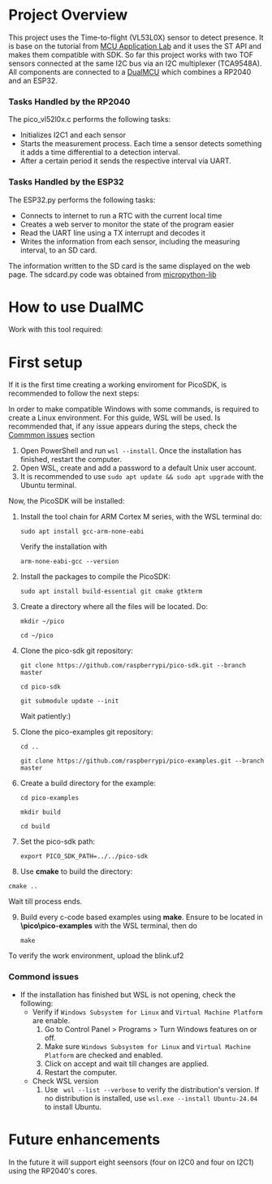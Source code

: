 # Project Overview
This project uses the Time-to-flight (VL53L0X) sensor to detect presence. It is base on the tutorial from [MCU Application Lab](https://www.youtube.com/watch?v=VumcBR-MNf0&t=22s&ab_channel=MCUApplicationLab) and it uses the ST API and makes them compatible with SDK.
So far this project works with two TOF sensors connected at the same I2C bus via an I2C multiplexer (TCA9548A). All components are connected to a [DualMCU](https://github.com/UNIT-Electronics/DualMCU) which combines a RP2040 and an ESP32.

### Tasks Handled by the RP2040

The pico_vl52l0x.c performs the following tasks:
* Initializes I2C1 and each sensor
* Starts the measurement process. Each time a sensor detects something it adds a time differential to a detection interval.
* After a certain period it sends the respective interval via UART.

### Tasks Handled by the ESP32

The ESP32.py performs the following tasks:
* Connects to internet to run a RTC with the current local time
* Creates a web server to monitor the state of the program easier
* Read the UART line using a TX interrupt and decodes it
* Writes the information from each sensor, including the measuring interval, to an SD card.

The information written to the SD card is the same displayed on the web page. The sdcard.py code was obtained from [micropython-lib](https://github.com/micropython/micropython-lib/blob/master/micropython/drivers/storage/sdcard/sdcard.py)

# How to use DualMC

Work with this tool required:


# First setup

If it is the first time creating a working enviroment for PicoSDK, is recommended to follow the next steps:

In order to make compatible Windows with some commands, is required to create a Linux environment. For this guide, WSL will be used. Is recommended that, if any issue appears during the steps, check the [Commmon issues](#commond-issues) section
1. Open PowerShell and run `wsl --install`. Once the installation has finished, restart the computer.
2. Open WSL, create and add a password to a default Unix user account.
3. It is recommended to use `sudo apt update && sudo apt upgrade` with the Ubuntu terminal.

Now, the PicoSDK will be installed:
1. Install the tool chain for ARM Cortex M series, with the WSL terminal do:

   `sudo apt install gcc-arm-none-eabi`
   
   Verify the installation with
   
   `arm-none-eabi-gcc --version`
   
2. Install the packages to compile the PicoSDK:
   
   `sudo apt install build-essential git cmake gtkterm`
   
3. Create a directory where all the files will be located. Do:

   `mkdir ~/pico`
   
   `cd ~/pico`
   
4. Clone the pico-sdk git repository:

   `git clone https://github.com/raspberrypi/pico-sdk.git --branch master`
   
   `cd pico-sdk`
   
   `git submodule update --init`
   
   Wait patiently:)

   
5. Clone the pico-examples git repository:
    
   `cd ..`
   
   `git clone https://github.com/raspberrypi/pico-examples.git --branch master`

6. Create a build directory for the example:

   `cd pico-examples`
   
   `mkdir build`
   
   `cd build`
   
7. Set the pico-sdk path:

   `export PICO_SDK_PATH=../../pico-sdk`
   
8. Use **cmake** to build the directory:
    
  `cmake ..`
  
Wait till process ends.

9. Build every c-code based examples using **make**. Ensure to be located in **\pico\pico-examples** with the WSL terminal, then do

    `make`

To verify the work environment, upload the blink.uf2
   
   
### Commond issues
* If the installation has finished but WSL is not opening, check the following:
   * Verify if `Windows Subsystem for Linux` and `Virtual Machine Platform` are enable.
      1. Go to Control Panel > Programs > Turn Windows features on or off.
      2. Make sure `Windows Subsystem for Linux` and `Virtual Machine Platform` are checked and enabled.
      3. Click on accept and wait till changes are applied.
      4. Restart the computer.
   * Check WSL version
     1. Use ` wsl --list --verbose` to verify the distribution's version. If no distribution is installed, use `wsl.exe --install Ubuntu-24.04` to install Ubuntu.

# Future enhancements
 
In the future it will support eight seensors (four on I2C0 and four on I2C1) using the RP2040's cores.
